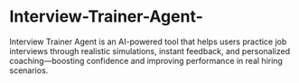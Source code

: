 # Interview-Trainer-Agent-
Interview Trainer Agent is an AI-powered tool that helps users practice job interviews through realistic simulations, instant feedback, and personalized coaching—boosting confidence and improving performance in real hiring scenarios.
